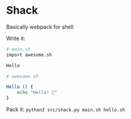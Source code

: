 # Shack

Basically webpack for shell

Write it:
```sh
# main.sh
import awesome.sh

Hello

# awesome.sh

Hello () {
    echo "Hello! 👋"
}

```

Pack it:
`python3 src/shack.py main.sh hello.sh`



